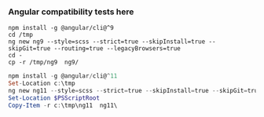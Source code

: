 ### Angular compatibility tests here

```shell script
npm install -g @angular/cli@^9
cd /tmp
ng new ng9 --style=scss --strict=true --skipInstall=true --skipGit=true --routing=true --legacyBrowsers=true
cd -
cp -r /tmp/ng9  ng9/
```

```powershell
npm install -g @angular/cli@^11
Set-Location c:\tmp
ng new ng11 --style=scss --strict=true --skipInstall=true --skipGit=true --routing=true --legacyBrowsers=true
Set-Location $PSScriptRoot
Copy-Item -r c:\tmp\ng11  ng11\
```
